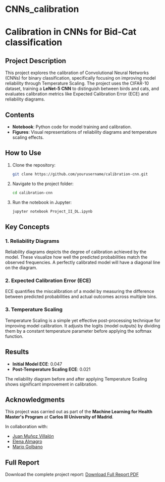 # CNNs_calibration
# Calibration in CNNs for Bid-Cat classification

## Project Description
This project explores the calibration of Convolutional Neural Networks (CNNs) for binary classification, specifically focusing on improving model reliability through Temperature Scaling. The project uses the CIFAR-10 dataset, training a **LeNet-5 CNN** to distinguish between birds and cats, and evaluates calibration metrics like Expected Calibration Error (ECE) and reliability diagrams.

## Contents
- **Notebook**: Python code for model training and calibration.
- **Figures**: Visual representations of reliability diagrams and temperature scaling effects.

## How to Use
1. Clone the repository:
   ```bash
   git clone https://github.com/yourusername/calibration-cnn.git
   ```
2. Navigate to the project folder:
   ```bash
   cd calibration-cnn
   ```
3. Run the notebook in Jupyter:
   ```bash
   jupyter notebook Project_II_DL.ipynb
   ```

## Key Concepts
### 1. Reliability Diagrams
Reliability diagrams depicts the degree of calibration achieved by the model. These visualize how well the predicted probabilities match the observed frequencies. A perfectly calibrated model will have a diagonal line on the diagram.

### 2. Expected Calibration Error (ECE)
ECE quantifies the miscalibration of a model by measuring the difference between predicted probabilities and actual outcomes across multiple bins.

### 3. Temperature Scaling
Temperature Scaling is a simple yet effective post-processing technique for improving model calibration. It adjusts the logits (model outputs) by dividing them by a constant temperature parameter before applying the softmax function.

## Results
- **Initial Model ECE**: 0.047
- **Post-Temperature Scaling ECE**: 0.021

The reliability diagram before and after applying Temperature Scaling shows significant improvement in calibration.

## Acknowledgments
This project was carried out as part of the **Machine Learning for Health Master's Program** at **Carlos III University of Madrid**.

In collaboration with:
- [Juan Muñoz Villalón](https://convertio.co/es/download/e534ebcb4fa00c329c3d9b9846013cd42fdeda/)
- [Elena Almagro](https://www.linkedin.com/in/elena-almagro-azor-a06942217/)
- [Mario Golbano](https://www.linkedin.com/in/mario-golbano-corzo/)

## Full Report
Download the complete project report:
[Download Full Report PDF](/assets/pdf/Project_II_DL.pdf)

